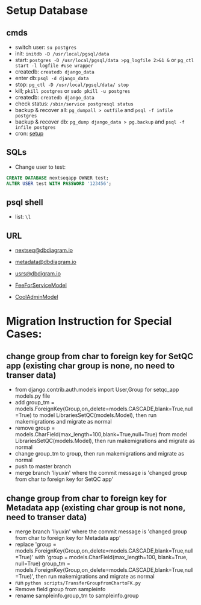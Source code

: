 # Setup Database #

## cmds
* switch user: `su postgres`
* init: `initdb -D /usr/local/pgsql/data`
* start: `postgres -D /usr/local/pgsql/data >pg_logfile 2>&1 &`  or `pg_ctl start -l logfile #use wrapper`
* createdb: `createdb django_data`
* enter db:`psql -d django_data`
* stop: `pg_ctl -D /usr/local/pgsql/data/ stop`
* kill; `pkill postgres` or `sudo pkill -u postgres`
* createdb: `createdb django_data`
* check status: `/sbin/service postgresql status`
* backup & recover all: `pg_dumpall > outfile` and `psql -f infile postgres`
* backup & recover db: `pg_dump django_data > pg.backup` and `psql -f infile postgres`
* cron: [setup](https://www.saltycrane.com/blog/2008/12/postgres-backup-cron/)

## SQLs
* Change user to test: 
``` SQL
CREATE DATABASE nextseqapp OWNER test;
ALTER USER test WITH PASSWORD '123456';
```
## psql shell 
* list: `\l`

## URL
* [nextseq@dbdiagram.io](https://dbdiagram.io/d/5c3d227619c125001489f837)
* [metadata@dbdiagram.io](https://dbdiagram.io/d/5bb396d8e63c1f0014dab57d)
* [usrs@dbdigram.io](https://dbdiagram.io/d/5c05a310b155a200149def72)
* [FeeForServiceModel](https://dbdiagram.io/d/5e691c144495b02c3b881e6d)

* [CoolAdminModel](https://dbdiagram.io/d/5dc0512fedf08a25543d7eb5)

# Migration Instruction for Special Cases: #

## change group from char to foreign key for SetQC app (existing char group is none, no need to transer data)
* from django.contrib.auth.models import User,Group for setqc_app models.py file
* add group_tm = models.ForeignKey(Group,on_delete=models.CASCADE,blank=True,null=True) to model LibrariesSetQC(models.Model), then run makemigrations and migrate as normal
* remove group = models.CharField(max_length=100,blank=True,null=True) from model LibrariesSetQC(models.Model), then run makemigrations and migrate as normal
* change group_tm to group, then run makemigrations and migrate as normal
* push to master branch
* merge branch 'liyuxin' where the commit message is 'changed group from char to foreign key for SetQC app'


## change group from char to foreign key for Metadata app (existing char group is not none, need to transer data)
* merge branch 'liyuxin' where the commit message is 'changed group from char to foreign key for Metadata app'
* replace 'group = models.ForeignKey(Group,on_delete=models.CASCADE,blank=True,null=True)' with 'group = models.CharField(max_length=100, blank=True, null=True)
    group_tm = models.ForeignKey(Group,on_delete=models.CASCADE,blank=True,null=True)', then run makemigrations and migrate as normal
* run `python scripts/TransferGroupfromChartoFK.py`
* Remove field group from sampleinfo
* rename sampleinfo.group_tm to sampleinfo.group







